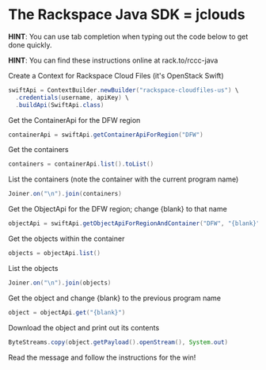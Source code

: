 # The Rackspace Java SDK = jclouds

**HINT**: You can use tab completion when typing out the code below to get done quickly.

**HINT**: You can find these instructions online at rack.to/rccc-java

Create a Context for Rackspace Cloud Files (it's OpenStack Swift)

```java
swiftApi = ContextBuilder.newBuilder("rackspace-cloudfiles-us") \
  .credentials(username, apiKey) \
  .buildApi(SwiftApi.class)
```

Get the ContainerApi for the DFW region

```java
containerApi = swiftApi.getContainerApiForRegion("DFW")
```

Get the containers

```java
containers = containerApi.list().toList()
```

List the containers (note the container with the current program name)

```java
Joiner.on("\n").join(containers)
```

Get the ObjectApi for the DFW region; change {blank} to that name

```java
objectApi = swiftApi.getObjectApiForRegionAndContainer("DFW", "{blank}")
```

Get the objects within the container

```java
objects = objectApi.list()
```

List the objects

```java
Joiner.on("\n").join(objects)
```

Get the object and change {blank} to the previous program name

```java
object = objectApi.get("{blank}")
```

Download the object and print out its contents

```java
ByteStreams.copy(object.getPayload().openStream(), System.out)
```

Read the message and follow the instructions for the win!
